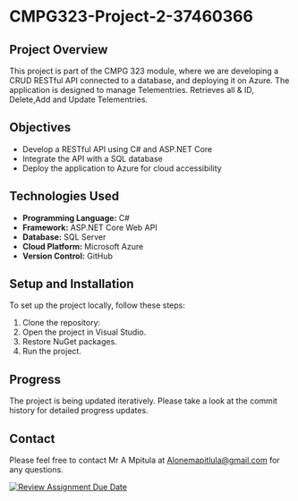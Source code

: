 # CMPG323-Project-2-37460366

## Project Overview
This project is part of the CMPG 323 module, where we are developing a CRUD RESTful API connected to a database, and deploying it on Azure. The application is designed to manage Telementries.
Retrieves all & ID, Delete,Add and Update Telementries.

## Objectives
- Develop a RESTful API using C# and ASP.NET Core
- Integrate the API with a SQL database
- Deploy the application to Azure for cloud accessibility

## Technologies Used
- **Programming Language:** C#
- **Framework:** ASP.NET Core Web API
- **Database:** SQL Server
- **Cloud Platform:** Microsoft Azure
- **Version Control:** GitHub

## Setup and Installation
To set up the project locally, follow these steps:
1. Clone the repository:
2. Open the project in Visual Studio.
3. Restore NuGet packages.
5. Run the project.


## Progress
The project is being updated iteratively. Please take a look at the commit history for detailed progress updates.


## Contact
Please feel free to contact Mr A Mpitula at Alonemapitlula@gmail.com for any questions.




[![Review Assignment Due Date](https://classroom.github.com/assets/deadline-readme-button-22041afd0340ce965d47ae6ef1cefeee28c7c493a6346c4f15d667ab976d596c.svg)](https://classroom.github.com/a/290U_JNB)
